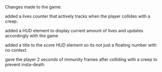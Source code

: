 Changes made to the game:

added a lives counter that actively tracks when the player collides with a creep.

added a HUD element to display current amount of lives and updates accordingly with the game

added a title to the score HUD element so its not just a floating number with no context

gave the player 2 seconds of immunity frames after colliding with a creep to prevent insta-death
